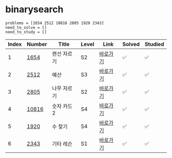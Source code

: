 # binarysearch

```
problems = [1654 2512 10816 2805 1920 2343]
need_to_solve = []
need_to_study = []
```

| Index | Number              | Title       | Level | Link                                              | Solved             | Studied            |
| ----- | ------------------- | ----------- | ----- | ------------------------------------------------- | ------------------ | ------------------ |
| 1     | [1654](./1654.py)   | 랜선 자르기 | S2    | [바로가기](https://www.acmicpc.net/problem/1654)  | :white_check_mark: | :white_check_mark: |
| 2     | [2512](./2512.py)   | 예산        | S3    | [바로가기](https://www.acmicpc.net/problem/2512)  | :white_check_mark: | :white_check_mark: |
| 3     | [2805](./2805.py)   | 나무 자르기 | S2    | [바로가기](https://www.acmicpc.net/problem/2805)  | :white_check_mark: | :white_check_mark: |
| 4     | [10816](./10816.py) | 숫자 카드 2 | S4    | [바로가기](https://www.acmicpc.net/problem/10816) | :white_check_mark: | :white_check_mark: |
| 5     | [1920](./1920.py)   | 수 찾기     | S4    | [바로가기](https://www.acmicpc.net/problem/1920)  | :white_check_mark: | :white_check_mark: |
| 6     | [2343](./2343.py)   | 기타 레슨   | S1    | [바로가기](https://www.acmicpc.net/problem/2343)  | :white_check_mark: | :white_check_mark: |
